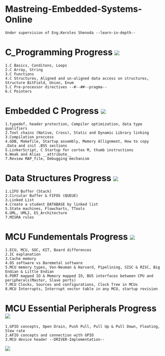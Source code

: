 # Mastreing-Embedded-Systems-Online 
	Under supervision of Eng.Keroles Shenoda --learn-in-depth--
# C_Programming Progress ![](https://geps.dev/progress/100)
	1.C Basics, Conditons, Loops
	2.C Array, String
	3.C Functions
	4.C Structures, Aligned and un-aligned data access on structures, Structure BitField, Union, Enum
	5.C Pre-processor directives --#--##--pragma--
	6.C Pointers
# Embedded C  Progress ![](https://geps.dev/progress/100)
	1.typedef, header protection, Compiler optimization, data type qualifiers
	2.Tool chains (Native, Cross), Static and Dynamic Library linking
	3.Compilation proccess
	4.GDB, Makefile, Startup assembly, Memory Allignment, How to copy .Data and init .BSS sections
	5.LinkerScript, C Startup for cortex M, thumb instructions
	6.Weak and Alias __attribute__
	7.Review MAP_file, Debugging mechanism
# Data Structures  Progress ![](https://geps.dev/progress/100)
	1.LIFO Buffer (Stack)
	2.Circular Buffer & FIFOS (QUEUE)
	3.Linked List
	4.Create a student DATABASE by linked list
	5.State machines, Flowcharts, TTools
	6.UML, UML2, ES_Architecture
	7.MISRA rules
# MCU Fundementals  Progress ![](https://geps.dev/progress/100)
	1.ECU, MCU, SOC, KIT, Board differences
	2.IC explanation
	3.Cache memory
	4.OS software vs Baremetal software
	5.MCU memory types, Von-Neuman & Harvard, Pipelining, SISC & RISC, Big Endian & Little Endian
	6.PORT mapped IO & Memory mapped IO, BUS interfaces between CPU and peripherals(Master, Slave ports)
	7.MCU Clocks, Sources and configurations, Clock Tree in MCUs
	8.MCU Interrupts, Interrupt vector table in any MCU, startup revision
# MCU Essential Peripherals  Progress ![](https://geps.dev/progress/10)
	1.GPIO concepts, Open Drain, Push Pull, Pull Up & Pull Down, Floating, Slew rate
	2.AFIO concepts and connection with GPIO 
	3.MCU device header --DRIVER-Implementation--
![](https://www.student-circuit.com/wp-content/uploads/sites/54/2018/04/embedded-processor-and-memory-1170x680.png)
